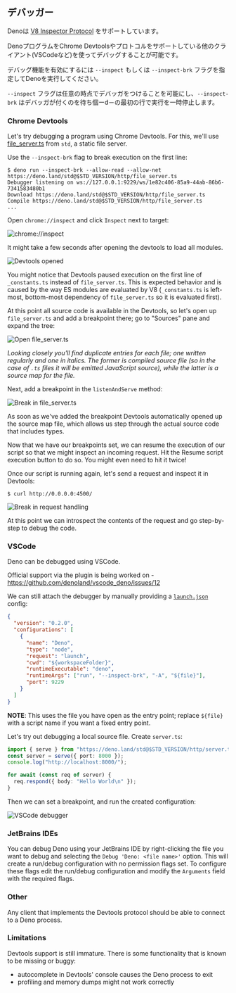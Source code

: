 <!-- ## Debugger -->
## デバッガー

<!-- Deno supports the [V8 Inspector Protocol](https://v8.dev/docs/inspector). -->
Denoは [V8 Inspector Protocol](https://v8.dev/docs/inspector) をサポートしています。

<!--
It's possible to debug Deno programs using Chrome Devtools or other clients that
support the protocol (eg. VSCode).
-->
DenoプログラムをChrome Devtoolsやプロトコルをサポートしている他のクライアント(VSCodeなど)を使ってデバッグすることが可能です。

<!--
To activate debugging capabilities run Deno with the `--inspect` or
`--inspect-brk` flags.
-->
デバッグ機能を有効にするには `--inspect` もしくは
`--inspect-brk` フラグを指定してDenoを実行してください。

<!--
The `--inspect` flag allows attaching the debugger at any point in time, while
`--inspect-brk` will wait for the debugger to attach and will pause execution on
the first line of code.
-->
`--inspect` フラグは任意の時点でデバッガをつけることを可能にし、`--inspect-brk` はデバッガが付くのを待ち個ーd－の最初の行で実行を一時停止します。

### Chrome Devtools

Let's try debugging a program using Chrome Devtools. For this, we'll use
[file_server.ts](https://deno.land/std@$STD_VERSION/http/file_server.ts) from
`std`, a static file server.

Use the `--inspect-brk` flag to break execution on the first line:

```shell
$ deno run --inspect-brk --allow-read --allow-net https://deno.land/std@$STD_VERSION/http/file_server.ts
Debugger listening on ws://127.0.0.1:9229/ws/1e82c406-85a9-44ab-86b6-7341583480b1
Download https://deno.land/std@$STD_VERSION/http/file_server.ts
Compile https://deno.land/std@$STD_VERSION/http/file_server.ts
...
```

Open `chrome://inspect` and click `Inspect` next to target:

![chrome://inspect](../images/debugger1.jpg)

It might take a few seconds after opening the devtools to load all modules.

![Devtools opened](../images/debugger2.jpg)

You might notice that Devtools paused execution on the first line of
`_constants.ts` instead of `file_server.ts`. This is expected behavior and is
caused by the way ES modules are evaluated by V8 (`_constants.ts` is left-most,
bottom-most dependency of `file_server.ts` so it is evaluated first).

At this point all source code is available in the Devtools, so let's open up
`file_server.ts` and add a breakpoint there; go to "Sources" pane and expand the
tree:

![Open file_server.ts](../images/debugger3.jpg)

_Looking closely you'll find duplicate entries for each file; one written
regularly and one in italics. The former is compiled source file (so in the case
of `.ts` files it will be emitted JavaScript source), while the latter is a
source map for the file._

Next, add a breakpoint in the `listenAndServe` method:

![Break in file_server.ts](../images/debugger4.jpg)

As soon as we've added the breakpoint Devtools automatically opened up the
source map file, which allows us step through the actual source code that
includes types.

Now that we have our breakpoints set, we can resume the execution of our script
so that we might inspect an incoming request. Hit the Resume script execution
button to do so. You might even need to hit it twice!

Once our script is running again, let's send a request and inspect it in
Devtools:

```
$ curl http://0.0.0.0:4500/
```

![Break in request handling](../images/debugger5.jpg)

At this point we can introspect the contents of the request and go step-by-step
to debug the code.

### VSCode

Deno can be debugged using VSCode.

Official support via the plugin is being worked on -
https://github.com/denoland/vscode_deno/issues/12

We can still attach the debugger by manually providing a
[`launch.json`](https://code.visualstudio.com/docs/editor/debugging#_launch-configurations)
config:

```json
{
  "version": "0.2.0",
  "configurations": [
    {
      "name": "Deno",
      "type": "node",
      "request": "launch",
      "cwd": "${workspaceFolder}",
      "runtimeExecutable": "deno",
      "runtimeArgs": ["run", "--inspect-brk", "-A", "${file}"],
      "port": 9229
    }
  ]
}
```

**NOTE**: This uses the file you have open as the entry point; replace `${file}`
with a script name if you want a fixed entry point.

Let's try out debugging a local source file. Create `server.ts`:

```ts
import { serve } from "https://deno.land/std@$STD_VERSION/http/server.ts";
const server = serve({ port: 8000 });
console.log("http://localhost:8000/");

for await (const req of server) {
  req.respond({ body: "Hello World\n" });
}
```

Then we can set a breakpoint, and run the created configuration:

![VSCode debugger](../images/debugger7.jpg)

### JetBrains IDEs

You can debug Deno using your JetBrains IDE by right-clicking the file you want
to debug and selecting the `Debug 'Deno: <file name>'` option. This will create
a run/debug configuration with no permission flags set. To configure these flags
edit the run/debug configuration and modify the `Arguments` field with the
required flags.

### Other

Any client that implements the Devtools protocol should be able to connect to a
Deno process.

### Limitations

Devtools support is still immature. There is some functionality that is known to
be missing or buggy:

- autocomplete in Devtools' console causes the Deno process to exit
- profiling and memory dumps might not work correctly

